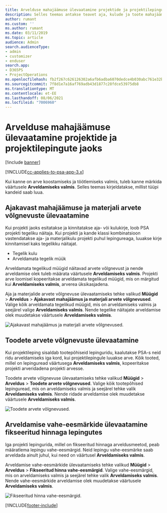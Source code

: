 ```yaml
---
title: Arvelduse mahajäämuse ülevaatamine projektide ja projektilepingute jaoks
description: Selles teemas antakse teavet aja, kulude ja toote mahajäämuste ülevaatamise ning selle kohta, kuidas neid arveldusvalmiks märkida.
author: rumant
ms.custom: ''
ms.author: rumant
ms.date: 03/11/2019
ms.topic: article
audience: Admin
search.audienceType:
- admin
- customizer
- enduser
search.app:
- D365PS
- ProjectOperations
ms.openlocfilehash: fb2f267c626126302a6afb6adba6070dedce4b030abc761e32b23df174d49ecb
ms.sourcegitcommit: 7f8d1e7a16af769adb43d1877c28fdce53975db8
ms.translationtype: MT
ms.contentlocale: et-EE
ms.lasthandoff: 08/06/2021
ms.locfileid: "7006960"
---
```

# <a name="review-the-invoicing-backlog-on-projects-and-project-contracts"></a>Arvelduse mahajäämuse ülevaatamine projektide ja projektilepingute jaoks

[!include [banner](../includes/psa-now-project-operations.md)]

[!INCLUDE[cc-applies-to-psa-app-3.x](../includes/cc-applies-to-psa-app-3x.md)]

Kui kanne on arve koostamiseks ja töötlemiseks valmis, tuleb kanne märkida väärtusele **Arveldamiseks valmis**. Selles teemas kirjeldatakse, millist tüüpi kandeid saab luua.

## <a name="review-the-time-and-material-billing-backlog"></a>Ajakavast mahajäämuse ja materjali arvete võlgnevuste ülevaatamine

Kui projekti jaoks esitatakse ja kinnitatakse aja- või kulukirje, loob PSA projekti tegeliku näitaja. Kui projekti ja kande klassi kombinatsioon vastendatakse aja- ja materjalikulu projekti puhul lepingureaga, luuakse kirje kinnitamisel kaks tegelikku näitajat.

- Tegelik kulu 
- Arveldamata tegelik müük

Arveldamata tegelikud müügid näitavad arvete võlgnevust ja nende arveldamise olek tuleb määrata väärtusele **Arveldamiseks valmis**. Projekti arve loomisel kopeeritakse arveldamata tegelikud müügid, mis on märgitud kui **Arveldamiseks valmis**, arverea üksikasjadena.

Aja ja materjalide arvete võlgnevuse ülevaatamiseks tehke valikud **Müügid** \> **Arveldus** \> **Ajakavast mahajäämus ja materjali arvete võlgnevused**. Valige kõik arveldamata tegelikud müügid, mis on arveldamiseks valmis ja seejärel valige **Arveldamiseks valmis**. Nende tegelike näitajate arveldamise olek muudetakse väärtusele **Arveldamiseks valmis**.

![Ajakavast mahajäämus ja materjali arvete võlgnevused.](media/TMBacklog.png)

## <a name="review-the-product-billing-backlog"></a>Toodete arvete võlgnevuste ülevaatamine

Kui projektileping sisaldab tootepõhiseid lepinguridu, kaalutakse PSA-s neid ridu arveldamiseks iga kord, kui projektilepingule luuakse arve. Kõik tooted, millel on lepinguread väärtusega **Arveldamiseks valmis**, kopeeritakse projekti arveridadena projekti arvesse.

Toodete arvete võlgnevuse ülevaatamiseks tehke valikud **Müügid** \> **Arveldus** \> **Toodete arvete võlgnevused**. Valige kõik tootepõhised lepinguread, mis on arveldamiseks valmis ja seejärel tehke valik **Arveldamiseks valmis**. Nende ridade arveldamise olek muudetakse väärtusele **Arveldamiseks valmis**.

![Toodete arvete võlgnevused.](media/ProductBacklog.png)

## <a name="review-billing-milestones-on-fixed-price-contracts"></a>Arveldamise vahe-eesmärkide ülevaatamine fikseeritud hinnaga lepingutes

Iga projekti lepingurida, millel on fikseeritud hinnaga arveldusmeetod, peab määratlema lepingu vahe-eesmärgid. Neid lepingu vahe-eesmärke saab arveldada ainult juhul, kui need on väärtusel **Arveldamiseks valmis**. 

Arveldamise vahe-eesmärkide ülevaatamiseks tehke valikud **Müügid** \> **Arveldus** \> **Fikseeritud hinna vahe-eesmärgid**. Valige vahe-eesmärgid, mis on arveldamiseks valmis ja seejärel tehke valik **Arveldamiseks valmis**. Nende vahe-eesmärkide arveldamise olek muudetakse väärtusele **Arveldamiseks valmis**.

![Fikseeritud hinna vahe-eesmärgid.](media/FPBacklog.png)


[!INCLUDE[footer-include](../includes/footer-banner.md)]